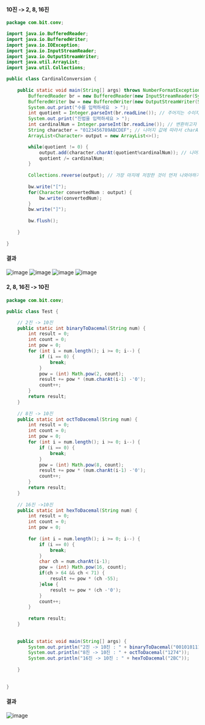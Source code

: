 #### 10진 -> 2, 8, 16진 
``` java  
package com.bit.conv;

import java.io.BufferedReader;
import java.io.BufferedWriter;
import java.io.IOException;
import java.io.InputStreamReader;
import java.io.OutputStreamWriter;
import java.util.ArrayList;
import java.util.Collections;

public class CardinalConversion {
    
    public static void main(String[] args) throws NumberFormatException, IOException {
        BufferedReader br = new BufferedReader(new InputStreamReader(System.in));
        BufferedWriter bw = new BufferedWriter(new OutputStreamWriter(System.out));
        System.out.print("수를 입력하세요  > ");
        int quotient = Integer.parseInt(br.readLine()); // 주어지는 수이자 나중에는 몫
        System.out.print("진법을 입력하세요 > ");
        int cardinalNum = Integer.parseInt(br.readLine()); // 변환하고자 하는 진법
        String character = "0123456789ABCDEF"; // 나머지 값에 따라서 charAt으로 값을 뽑아서 ArrayList로 저장하기 위한 것
        ArrayList<Character> output = new ArrayList<>();

        while(quotient != 0) {
            output.add(character.charAt(quotient%cardinalNum)); // 나머지를 저장하고 String character에서 나머지 숫자에 맞응 위치에 값을 하나씩 꺼내서 ArrayList에 저장
            quotient /= cardinalNum;
        }
        
        Collections.reverse(output); // 가장 마지에 저장한 것이 먼저 나와야하기 때문에 거꾸로 출력
        
        bw.write("[");
        for(Character convertedNum : output) {
            bw.write(convertedNum);
        }
        bw.write("]");
        
        bw.flush();
        
    }
 
}
```  
#### 결과  
![image](https://user-images.githubusercontent.com/67041069/87869901-85a00180-c9de-11ea-83c7-d63a6ae8522a.png)  ![image](https://user-images.githubusercontent.com/67041069/87869905-8cc70f80-c9de-11ea-9aa0-8a84f3b450f5.png)  ![image](https://user-images.githubusercontent.com/67041069/87870033-58a01e80-c9df-11ea-956b-cc317e49d175.png)  ![image](https://user-images.githubusercontent.com/67041069/87870020-40c89a80-c9df-11ea-9f61-96e84cd0c367.png)

#### 2, 8, 16진 -> 10진 
``` java  
package com.bit.conv;

public class Test {

	// 2진 -> 10진
	public static int binaryToDacemal(String num) {
		int result = 0;
		int count = 0;
		int pow = 0;
		for (int i = num.length(); i >= 0; i--) {
			if (i == 0) {
				break;
			}
			pow = (int) Math.pow(2, count);
			result += pow * (num.charAt(i-1) -'0');
			count++;
		}
		return result;
	}
	
	// 8진 -> 10진
	public static int octToDacemal(String num) {
		int result = 0;
		int count = 0;
		int pow = 0;
		for (int i = num.length(); i >= 0; i--) {
			if (i == 0) {
				break;
			}
			pow = (int) Math.pow(8, count);
			result += pow * (num.charAt(i-1) -'0');
			count++;
		}
		return result;
	}
	
	// 16진 ->10진
	public static int hexToDacemal(String num) {
		int result = 0;
		int count = 0;
		int pow = 0;
		
		for (int i = num.length(); i >= 0; i--) {
			if (i == 0) {
				break;
			}
			char ch = num.charAt(i-1);
			pow = (int) Math.pow(16, count);
			if(ch > 64 && ch < 71) {
				result += pow * (ch -55);
			}else {
				result += pow * (ch -'0');
			}
			count++;
		}
		
		return result;
	}
	
	
	public static void main(String[] args) {
		System.out.println("2진 -> 10진 : " + binaryToDacemal("001010111100"));
		System.out.println("8진 -> 10진 : " + octToDacemal("1274"));
		System.out.println("16진 -> 10진 : " + hexToDacemal("2BC"));
		
	}
	
	
}
```  
#### 결과  
![image](https://user-images.githubusercontent.com/67041069/87943037-6f766c00-cad8-11ea-8395-ecf3b86dd69c.png)
